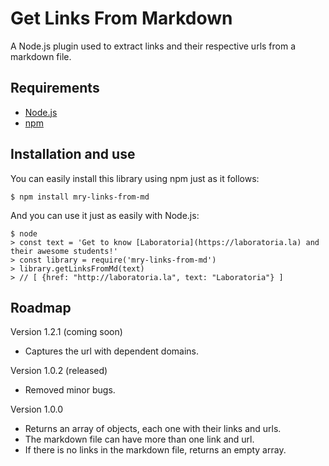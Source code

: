 # Get Links From Markdown

A Node.js plugin used to extract links and their respective urls from a markdown file.

## Requirements

* [Node.js](https://nodejs.org/en/)
* [npm](https://docs.npmjs.com/getting-started/installing-node)

## Installation and use

You can easily install this library using npm just as it follows:

	$ npm install mry-links-from-md

And you can use it just as easily with Node.js:

	$ node
	> const text = 'Get to know [Laboratoria](https://laboratoria.la) and their awesome students!'
	> const library = require('mry-links-from-md')
	> library.getLinksFromMd(text)
	> // [ {href: "http://laboratoria.la", text: "Laboratoria"} ]

## Roadmap

Version 1.2.1 (coming soon)
* Captures the url with dependent domains. 

Version 1.0.2 (released)
* Removed minor bugs.

Version 1.0.0
* Returns an array of objects, each one with their links and urls.
* The markdown file can have more than one link and url. 
* If there is no links in the markdown file, returns an empty array.